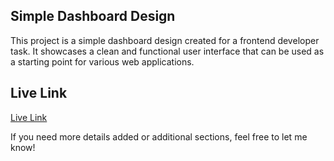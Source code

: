 ## Simple Dashboard Design
This project is a simple dashboard design created for a frontend developer task. It showcases a clean and functional user interface that can be used as a starting point for various web applications.
## Live Link
[Live Link](https://mamuns-dashboard.netlify.app/)

If you need more details added or additional sections, feel free to let me know!
